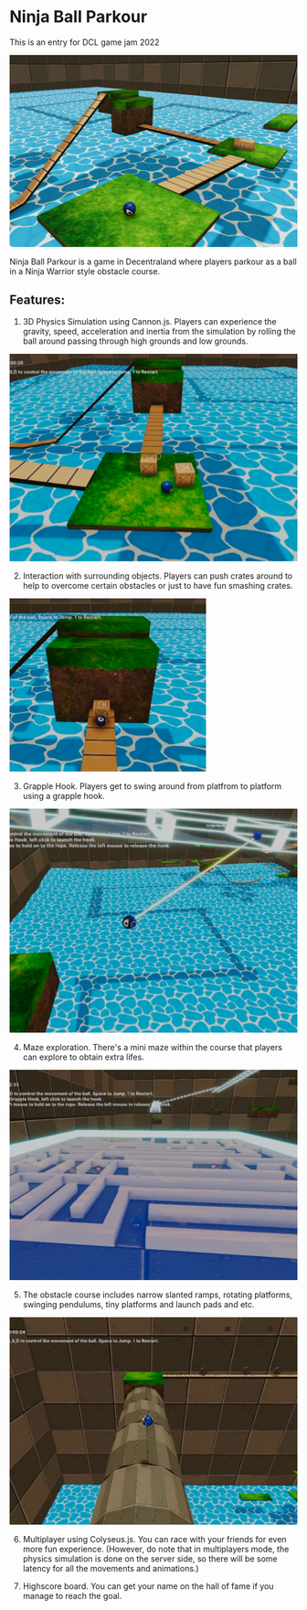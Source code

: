 # Ninja Ball Parkour
This is an entry for DCL game jam 2022

![](https://github.com/tensaix2j/decentraland_ninja_ball_parkour_multiplayer/blob/master/images/thumbnail.png?raw=true)

Ninja Ball Parkour is a game in Decentraland where players parkour as a ball in a Ninja Warrior style obstacle course.

## Features:
1. 3D Physics Simulation using Cannon.js. Players can experience the gravity, speed, acceleration and inertia from the simulation by rolling the ball around passing through high grounds and low grounds.

![](https://github.com/tensaix2j/decentraland_ninja_ball_parkour_multiplayer/blob/master/images/screenshot_01.png?raw=true)

2. Interaction with surrounding objects. Players can push crates around to help to overcome certain obstacles or just to have fun smashing crates.  

![](https://github.com/tensaix2j/decentraland_ninja_ball_parkour_multiplayer/blob/master/images/screenshot_02.png?raw=true)

3. Grapple Hook. Players get to swing around from platfrom to platform using a grapple hook.

![](https://github.com/tensaix2j/decentraland_ninja_ball_parkour_multiplayer/blob/master/images/screenshot_03.png?raw=true)

4. Maze exploration. There's a mini maze within the course that players can explore to obtain extra lifes. 

![](https://github.com/tensaix2j/decentraland_ninja_ball_parkour_multiplayer/blob/master/images/screenshot_04.png?raw=true)

5. The obstacle course includes narrow slanted ramps, rotating platforms, swinging pendulums, tiny platforms and launch pads and etc.

![](https://github.com/tensaix2j/decentraland_ninja_ball_parkour_multiplayer/blob/master/images/screenshot_05.png?raw=true) 

6. Multiplayer using Colyseus.js. You can race with your friends for even more fun experience. (However, do note that in multiplayers mode, the physics simulation is done on the server side, so there will be some latency for all the movements and animations.)

7. Highscore board. You can get your name on the hall of fame if you manage to reach the goal.




